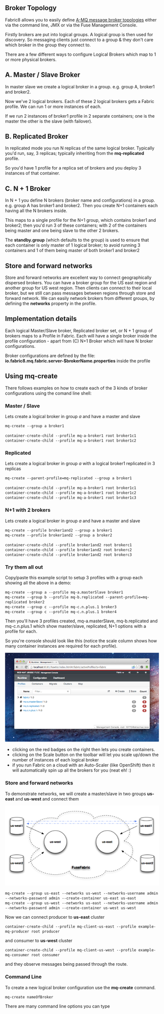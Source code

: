 ## Broker Topology

Fabric8 allows you to easily define [A-MQ message broker topologies](http://www.jboss.org/products/amq) either via the command line, JMX or via the Fuse Management Console.

Firstly brokers are put into logical groups. A logical group is then used for discovery. So messaging clients just connect to a group & they don't care which broker in the group they connect to.

There are a few different ways to configure Logical Brokers which map to 1 or more physical brokers.

## A. Master / Slave Broker

In master slave we create a logical broker in a group. e.g. group A, broker1 and broker2.

Now we've 2 logical brokers. Each of these 2 logical brokers gets a Fabric profile. We can run 1 or more instances of each.

If we run 2 instances of broker1 profile in 2 separate containers; one is the master the other is the slave (with failover).

## B. Replicated Broker

In replicated mode you run N replicas of the same logical broker. Typically you'd run, say, 3 replicas; typically inheriting from the **mq-replicated** profile.

So you'd have 1 profile for a replica set of brokers and you deploy 3 instances of that container.

## C. N + 1 Broker

In N + 1 you define N brokers (broker name and configurations) in a group. e.g. group A has broker1 and broker2. Then you create N+1 containers each having all the N brokers inside.

This maps to a single profile for the N+1 group, which contains broker1 and broker2; then you'd run 3 of these containers; with 2 of the containers being master and one being slave to the other 2 brokers.

The **standby.group** (which defaults to the group) is used to ensure that each container is only master of 1 logical broker; to avoid running 3 containers and 1 of them being master of both broker1 and broker2

## Store and forward networks

Store and forward networks are excellent way to connect geographically dispersed brokers. You can have a broker group for the US east region and another group for US west region. Then clients can connect to their local broker, but we still can pass messages between
 regions through store and forward network. We can easily network brokers from different groups, by defining the **networks** property in the profile.

## Implementation details

Each logical Master/Slave broker, Replicated broker set, or N + 1 group of brokers maps to a Profile in Fabric. Each will have a single broker inside the profile configuration - apart from (C) N+1 Broker which will have N broker configurations.

Broker configurations are defined by the file: **io.fabric8.mq.fabric.server-$brokerName.properties** inside the profile

## Using mq-create

There follows examples on how to create each of the 3 kinds of broker configurations using the comand line shell:

### Master / Slave

Lets create a logical broker in group *a* and have a master and slave

    mq-create --group a broker1

    container-create-child --profile mq-a-broker1 root broker1c1
    container-create-child --profile mq-a-broker1 root broker1c2

### Replicated

Lets create a logical broker in group *a* with a logical broker1 replicated in 3 replicas

    mq-create --parent-profile=mq-replicated --group a broker1

    container-create-child --profile mq-a-broker1 root broker1c1
    container-create-child --profile mq-a-broker1 root broker1c2
    container-create-child --profile mq-a-broker1 root broker1c3


### N+1 with 2 brokers

Lets create a logical broker in group *a* and have a master and slave

    mq-create --profile broker1and2 --group a broker1
    mq-create --profile broker1and2 --group a broker2

    container-create-child --profile broker1and2 root brokerc1
    container-create-child --profile broker1and2 root brokerc2
    container-create-child --profile broker1and2 root brokerc3


### Try them all out

Copy/paste this example script to setup 3 profiles with a group each showing all the above in a demo:

    mq-create --group a --profile mq-a.masterSlave broker1
    mq-create --group b --profile mq-b.replicated --parent-profile=mq-replicated broker2
    mq-create --group c --profile mq-c.n.plus.1 broker3
    mq-create --group c --profile mq-c.n.plus.1 broker4

Then you'll have 3 profiles created, mq-a.masterSlave,  mq-b.replicated and mq-c.n.plus.1 which show master/slave, replicated, N+1 options with a profile for each.

So you're console should look like this (notice the scale column shows how many container instances are required for each profile).

![hawtio screenshot](images/broker-requirements.png)

* clicking on the red badges on the right then lets you create containers.
* clicking on the Scale button on the toolbar will let you scale up/down the number of instances of each logical broker
* if you run Fabric on a cloud with an Auto-Scaler (like OpenShift) then it will automatically spin up all the brokers for you (neat eh! :)


### Store and forward networks

To demonstrate networks, we will create a master/slave in two groups **us-east** and **us-west** and connect them

![mq network](images/mq-network.png)

    mq-create --group us-east --networks us-west --networks-username admin --networks-password admin --create-container us-east us-east
    mq-create --group us-west --networks us-east --networks-username admin --networks-password admin --create-container us-west us-west

Now we can connect producer to **us-east** cluster

    container-create-child --profile mq-client-us-east --profile example-mq-producer root producer

and consumer to **us-west** cluster

    container-create-child --profile mq-client-us-west --profile example-mq-consumer root consumer

and they observe messages being passed through the route.


### Command Line

To create a new logical broker configuration use the **mq-create** command.

```
mq-create nameOfBroker
```
There are many command line options you can type
